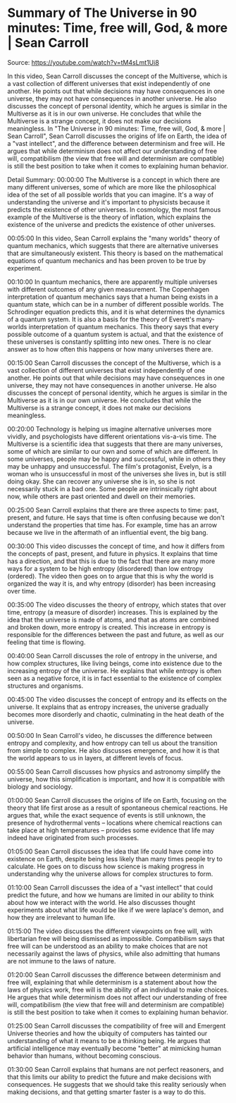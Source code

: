 # Summary of The Universe in 90 minutes: Time, free will, God, & more | Sean Carroll

Source: https://youtube.com/watch?v=tM4sLmt1Ui8

In this video, Sean Carroll discusses the concept of the Multiverse, which is a vast collection of different universes that exist independently of one another. He points out that while decisions may have consequences in one universe, they may not have consequences in another universe. He also discusses the concept of personal identity, which he argues is similar in the Multiverse as it is in our own universe. He concludes that while the Multiverse is a strange concept, it does not make our decisions meaningless.
In "The Universe in 90 minutes: Time, free will, God, & more | Sean Carroll", Sean Carroll discusses the origins of life on Earth, the idea of a "vast intellect", and the difference between determinism and free will. He argues that while determinism does not affect our understanding of free will, compatibilism (the view that free will and determinism are compatible) is still the best position to take when it comes to explaining human behavior.

Detail Summary: 
00:00:00
The Multiverse is a concept in which there are many different universes, some of which are more like the philosophical idea of the set of all possible worlds that you can imagine. It's a way of understanding the universe and it's important to physicists because it predicts the existence of other universes. In cosmology, the most famous example of the Multiverse is the theory of inflation, which explains the existence of the universe and predicts the existence of other universes.

00:05:00
In this video, Sean Carroll explains the "many worlds" theory of quantum mechanics, which suggests that there are alternative universes that are simultaneously existent. This theory is based on the mathematical equations of quantum mechanics and has been proven to be true by experiment.

00:10:00
In quantum mechanics, there are apparently multiple universes with different outcomes of any given measurement. The Copenhagen interpretation of quantum mechanics says that a human being exists in a quantum state, which can be in a number of different possible worlds. The Schrodinger equation predicts this, and it is what determines the dynamics of a quantum system. It is also a basis for the theory of Everett's many-worlds interpretation of quantum mechanics. This theory says that every possible outcome of a quantum system is actual, and that the existence of these universes is constantly splitting into new ones. There is no clear answer as to how often this happens or how many universes there are.

00:15:00
Sean Carroll discusses the concept of the Multiverse, which is a vast collection of different universes that exist independently of one another. He points out that while decisions may have consequences in one universe, they may not have consequences in another universe. He also discusses the concept of personal identity, which he argues is similar in the Multiverse as it is in our own universe. He concludes that while the Multiverse is a strange concept, it does not make our decisions meaningless.

00:20:00
Technology is helping us imagine alternative universes more vividly, and psychologists have different orientations vis-a-vis time. The Multiverse is a scientific idea that suggests that there are many universes, some of which are similar to our own and some of which are different. In some universes, people may be happy and successful, while in others they may be unhappy and unsuccessful. The film's protagonist, Evelyn, is a woman who is unsuccessful in most of the universes she lives in, but is still doing okay. She can recover any universe she is in, so she is not necessarily stuck in a bad one. Some people are intrinsically right about now, while others are past oriented and dwell on their memories.

00:25:00
Sean Carroll explains that there are three aspects to time: past, present, and future. He says that time is often confusing because we don't understand the properties that time has. For example, time has an arrow because we live in the aftermath of an influential event, the big bang.

00:30:00
This video discusses the concept of time, and how it differs from the concepts of past, present, and future in physics. It explains that time has a direction, and that this is due to the fact that there are many more ways for a system to be high entropy (disordered) than low entropy (ordered). The video then goes on to argue that this is why the world is organized the way it is, and why entropy (disorder) has been increasing over time.

00:35:00
The video discusses the theory of entropy, which states that over time, entropy (a measure of disorder) increases. This is explained by the idea that the universe is made of atoms, and that as atoms are combined and broken down, more entropy is created. This increase in entropy is responsible for the differences between the past and future, as well as our feeling that time is flowing.

00:40:00
Sean Carroll discusses the role of entropy in the universe, and how complex structures, like living beings, come into existence due to the increasing entropy of the universe. He explains that while entropy is often seen as a negative force, it is in fact essential to the existence of complex structures and organisms.

00:45:00
The video discusses the concept of entropy and its effects on the universe. It explains that as entropy increases, the universe gradually becomes more disorderly and chaotic, culminating in the heat death of the universe.

00:50:00
In Sean Carroll's video, he discusses the difference between entropy and complexity, and how entropy can tell us about the transition from simple to complex. He also discusses emergence, and how it is that the world appears to us in layers, at different levels of focus.

00:55:00
Sean Carroll discusses how physics and astronomy simplify the universe, how this simplification is important, and how it is compatible with biology and sociology.

01:00:00
Sean Carroll discusses the origins of life on Earth, focusing on the theory that life first arose as a result of spontaneous chemical reactions. He argues that, while the exact sequence of events is still unknown, the presence of hydrothermal vents – locations where chemical reactions can take place at high temperatures – provides some evidence that life may indeed have originated from such processes.

01:05:00
Sean Carroll discusses the idea that life could have come into existence on Earth, despite being less likely than many times people try to calculate. He goes on to discuss how science is making progress in understanding why the universe allows for complex structures to form.

01:10:00
Sean Carroll discusses the idea of a "vast intellect" that could predict the future, and how we humans are limited in our ability to think about how we interact with the world. He also discusses thought experiments about what life would be like if we were laplace's demon, and how they are irrelevant to human life.

01:15:00
The video discusses the different viewpoints on free will, with libertarian free will being dismissed as impossible. Compatibilism says that free will can be understood as an ability to make choices that are not necessarily against the laws of physics, while also admitting that humans are not immune to the laws of nature.

01:20:00
Sean Carroll discusses the difference between determinism and free will, explaining that while determinism is a statement about how the laws of physics work, free will is the ability of an individual to make choices. He argues that while determinism does not affect our understanding of free will, compatibilism (the view that free will and determinism are compatible) is still the best position to take when it comes to explaining human behavior.

01:25:00
Sean Carroll discusses the compatibility of free will and Emergent Universe theories and how the ubiquity of computers has tainted our understanding of what it means to be a thinking being. He argues that artificial intelligence may eventually become "better" at mimicking human behavior than humans, without becoming conscious.

01:30:00
Sean Carroll explains that humans are not perfect reasoners, and that this limits our ability to predict the future and make decisions with consequences. He suggests that we should take this reality seriously when making decisions, and that getting smarter faster is a way to do this.

